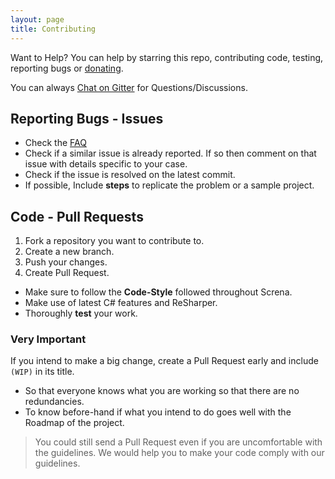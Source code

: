 ```yaml
---
layout: page
title: Contributing
---
```


Want to Help? You can help by starring this repo, contributing code, testing, reporting bugs or [donating](donate.html).

You can always [Chat on Gitter](https://gitter.im/MathewSachin/Screna) for Questions/Discussions.

## Reporting Bugs - Issues
* Check the [FAQ](faq.html)
* Check if a similar issue is already reported. If so then comment on that issue with details specific to your case.
* Check if the issue is resolved on the latest commit.
* If possible, Include **steps** to replicate the problem or a sample project.

## Code - Pull Requests
1. Fork a repository you want to contribute to.
2. Create a new branch.
3. Push your changes.
4. Create Pull Request.

* Make sure to follow the **Code-Style** followed throughout Screna.
* Make use of latest C# features and ReSharper.
* Thoroughly **test** your work.

### Very Important
If you intend to make a big change, create a Pull Request early and include `(WIP)` in its title.
- So that everyone knows what you are working so that there are no redundancies.
- To know before-hand if what you intend to do goes well with the Roadmap of the project.

> You could still send a Pull Request even if you are uncomfortable with the guidelines.
We would help you to make your code comply with our guidelines.